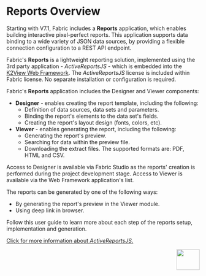 # Reports Overview

Starting with V7.1, Fabric includes a **Reports** application, which enables building interactive pixel-perfect reports. This application supports data binding to a wide variety of JSON data sources, by providing a flexible connection configuration to a REST API endpoint.

Fabric's **Reports** is a lightweight reporting solution, implemented using the 3rd party application - *ActiveReportsJS* - which is embedded into the [K2View Web Framework](/articles/30_web_framework/01_web_framework_overview.md). The *ActiveReportsJS* license is included within Fabric license. No separate installation or configuration is required. 

Fabric's **Reports** application includes the Designer and Viewer components:

* **Designer** - enables creating the report template, including the following: 
  - Definition of data sources, data sets and parameters.
  - Binding the report's elements to the data set's fields.
  - Creating the report's layout design (fonts, colors, etc). 
* **Viewer** - enables generating the report, including the following:
  - Generating the report's preview. 
  - Searching for data within the preview file.
  - Downloading the extract files. The supported formats are: PDF, HTML and CSV.

Access to Designer is available via Fabric Studio as the reports' creation is performed during the project development stage. Access to Viewer is available via the Web Framework application's list.

The reports can be generated by one of the following ways: 

* By generating the report's preview in the Viewer module.
* Using deep link in browser.

Follow this user guide to learn more about each step of the reports setup, implementation and generation.

[Click for more information about *ActiveReportsJS*.](https://www.grapecity.com/activereportsjs/docs/GettingStarted/Introduction)



[<img align="right" width="60" height="54" src="/articles/images/Next.png">](02_create_new_report.md) 
